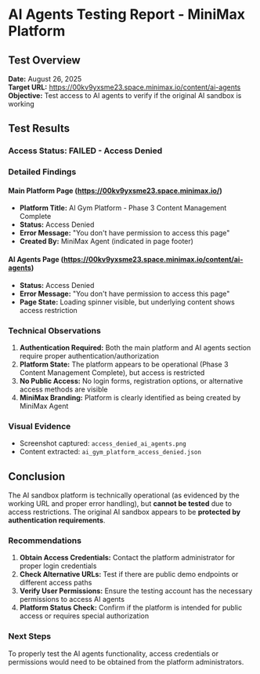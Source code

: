 # AI Agents Testing Report - MiniMax Platform

## Test Overview
**Date:** August 26, 2025  
**Target URL:** https://00kv9yxsme23.space.minimax.io/content/ai-agents  
**Objective:** Test access to AI agents to verify if the original AI sandbox is working

## Test Results

### Access Status: **FAILED - Access Denied**

### Detailed Findings

#### Main Platform Page (https://00kv9yxsme23.space.minimax.io/)
- **Platform Title:** AI Gym Platform - Phase 3 Content Management Complete
- **Status:** Access Denied
- **Error Message:** "You don't have permission to access this page"
- **Created By:** MiniMax Agent (indicated in page footer)

#### AI Agents Page (https://00kv9yxsme23.space.minimax.io/content/ai-agents)
- **Status:** Access Denied
- **Error Message:** "You don't have permission to access this page"
- **Page State:** Loading spinner visible, but underlying content shows access restriction

### Technical Observations

1. **Authentication Required:** Both the main platform and AI agents section require proper authentication/authorization
2. **Platform State:** The platform appears to be operational (Phase 3 Content Management Complete), but access is restricted
3. **No Public Access:** No login forms, registration options, or alternative access methods are visible
4. **MiniMax Branding:** Platform is clearly identified as being created by MiniMax Agent

### Visual Evidence
- Screenshot captured: `access_denied_ai_agents.png`
- Content extracted: `ai_gym_platform_access_denied.json`

## Conclusion

The AI sandbox platform is technically operational (as evidenced by the working URL and proper error handling), but **cannot be tested** due to access restrictions. The original AI sandbox appears to be **protected by authentication requirements**.

### Recommendations

1. **Obtain Access Credentials:** Contact the platform administrator for proper login credentials
2. **Check Alternative URLs:** Test if there are public demo endpoints or different access paths
3. **Verify User Permissions:** Ensure the testing account has the necessary permissions to access AI agents
4. **Platform Status Check:** Confirm if the platform is intended for public access or requires special authorization

### Next Steps

To properly test the AI agents functionality, access credentials or permissions would need to be obtained from the platform administrators.